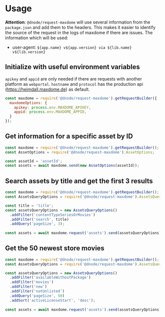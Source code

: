 # Usage

**Attention**: `@dnode/request-maxdome` will use several information from the `package.json` and add them to the headers. This makes it easier to identify the source of the request in the logs of maxdome if there are issues.
The information which will be used:
* user-agent: `${app.name} v${app.version} via ${lib.name} v${lib.version}`

## Initialize with useful environment variables

`apikey` and `appid` are only needed if there are requests with another platform as `webportal`. `hostname` and `protocol` has the production api (https://heimdall.maxdome.de) as default.

```javascript
const maxdome = require('@dnode/request-maxdome').getRequestBuilder({
  maxdomeOptions: {
    apikey: process.env.MAXDOME_APIKEY,
    appid: process.env.MAXDOME_APPID,
  }
});
```

## Get information for a specific asset by ID

```javascript
const maxdome = require('@dnode/request-maxdome').getRequestBuilder();
const AssetOptions = require('@dnode/request-maxdome').AssetOptions;

const assetId = 'assetId';
const assets = await maxdome.send(new AssetOptions(assetId));
```

## Search assets by title and get the first 3 results

```javascript
const maxdome = require('@dnode/request-maxdome').getRequestBuilder();
const AssetsQueryOptions = require('@dnode/request-maxdome').AssetsQueryOptions;

const title = 'title';
const assetsQueryOptions = new AssetsQueryOptions()
  .addFilter('contentTypeSeriesOrMovies')
  .addFilter('search', title)
  .addQuery('pageSize', 3);
    
const assets = await maxdome.request('assets').send(assetsQueryOptions);
```

## Get the 50 newest store movies

```javascript
const maxdome = require('@dnode/request-maxdome').getRequestBuilder();
const AssetsQueryOptions = require('@dnode/request-maxdome').AssetsQueryOptions;

const assetsQueryOptions = new AssetsQueryOptions()
  .addFilter('availableWithoutPackage')
  .addFilter('movies')
  .addFilter('new')
  .addFilter('notUnlisted')
  .addQuery('pageSize', 50)
  .addSort('activeLicenseStart', 'desc');
    
const assets = await maxdome.request('assets').send(assetsQueryOptions);
```
